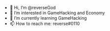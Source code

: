 - 👋 Hi, I’m @reverseGod
- 👀 I’m interested in GameHacking and Economy
- 🌱 I’m currently learning GameHacking
- 📫 How to reach me: reverse#0110

<!---
reverseGod/reverseGod is a ✨ special ✨ repository because its `README.md` (this file) appears on your GitHub profile.
You can click the Preview link to take a look at your changes.
--->
